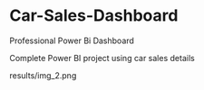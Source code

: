 # Car-Sales-Dashboard

Professional Power Bi Dashboard

Complete Power BI project using car sales details

results/img_2.png
